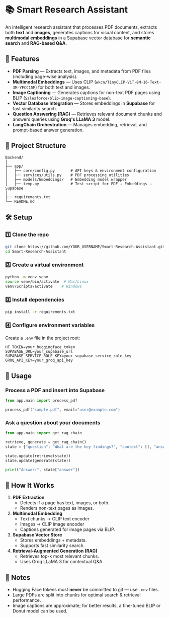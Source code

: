 # 📚 Smart Research Assistant

An intelligent research assistant that processes PDF documents, extracts both **text** and **images**, generates captions for visual content, and stores **multimodal embeddings** in a Supabase vector database for **semantic search** and **RAG-based Q&A**.

## 🚀 Features
- **PDF Parsing** — Extracts text, images, and metadata from PDF files (including page-wise analysis).
- **Multimodal Embeddings** — Uses CLIP (`wkcn/TinyCLIP-ViT-8M-16-Text-3M-YFCC15M`) for both text and images.
- **Image Captioning** — Generates captions for non-text PDF pages using BLIP (`Salesforce/blip-image-captioning-base`).
- **Vector Database Integration** — Stores embeddings in **Supabase** for fast similarity search.
- **Question Answering (RAG)** — Retrieves relevant document chunks and answers queries using **Groq's LLaMA 3** model.
- **LangChain Orchestration** — Manages embedding, retrieval, and prompt-based answer generation.

## 📂 Project Structure
```
Backend/
│
├── app/
│   ├── core/config.py       # API keys & environment configuration
│   ├── services/utils.py    # PDF processing utilities
│   ├── models/Embeddings/   # Embedding model wrapper
│   ├── temp.py              # Test script for PDF → Embeddings → Supabase
│
├── requirements.txt
└── README.md
```

## 🛠️ Setup
### 1️⃣ Clone the repo
```bash
git clone https://github.com/YOUR_USERNAME/Smart-Research-Assistant.git
cd Smart-Research-Assistant
```

### 2️⃣ Create a virtual environment
```bash
python -m venv venv
source venv/bin/activate  # Mac/Linux
venv\Scripts\activate    # Windows
```

### 3️⃣ Install dependencies
```bash
pip install -r requirements.txt
```

### 4️⃣ Configure environment variables
Create a `.env` file in the project root:
```env
HF_TOKEN=your_huggingface_token
SUPABASE_URL=your_supabase_url
SUPABASE_SERVICE_ROLE_KEY=your_supabase_service_role_key
GROQ_API_KEY=your_groq_api_key
```

## 📖 Usage
### Process a PDF and insert into Supabase
```python
from app.main import process_pdf

process_pdf("sample.pdf", email="user@example.com")
```

### Ask a question about your documents
```python
from app.main import get_rag_chain

retrieve, generate = get_rag_chain()
state = {"question": "What are the key findings?", "context": [], "answer": ""}

state.update(retrieve(state))
state.update(generate(state))

print("Answer:", state["answer"])
```

## 🧠 How It Works
1. **PDF Extraction**
   - Detects if a page has text, images, or both.
   - Renders non-text pages as images.
2. **Multimodal Embedding**
   - Text chunks → CLIP text encoder
   - Images → CLIP image encoder
   - Captions generated for image pages via BLIP.
3. **Supabase Vector Store**
   - Stores embeddings + metadata.
   - Supports fast similarity search.
4. **Retrieval-Augmented Generation (RAG)**
   - Retrieves top-k most relevant chunks.
   - Uses Groq LLaMA 3 for contextual Q&A.

## 📌 Notes
- Hugging Face tokens must **never** be committed to git — use `.env` files.
- Large PDFs are split into chunks for optimal search & retrieval performance.
- Image captions are approximate; for better results, a fine-tuned BLIP or Donut model can be used.

